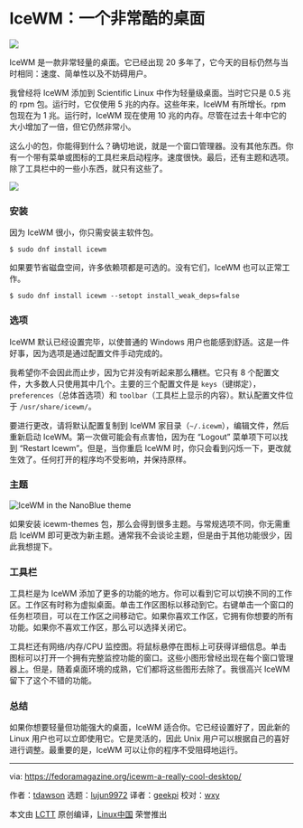 [#]: collector: (lujun9972)
[#]: translator: (geekpi)
[#]: reviewer: (wxy)
[#]: publisher: (wxy)
[#]: url: (https://linux.cn/article-11443-1.html)
[#]: subject: (IceWM – A really cool desktop)
[#]: via: (https://fedoramagazine.org/icewm-a-really-cool-desktop/)
[#]: author: (tdawson https://fedoramagazine.org/author/tdawson/)

IceWM：一个非常酷的桌面
======

![][1]

IceWM 是一款非常轻量的桌面。它已经出现 20 多年了，它今天的目标仍然与当时相同：速度、简单性以及不妨碍用户。

我曾经将 IceWM 添加到 Scientific Linux 中作为轻量级桌面。当时它只是 0.5 兆的 rpm 包。运行时，它仅使用 5 兆的内存。这些年来，IceWM 有所增长。rpm 包现在为 1 兆。运行时，IceWM 现在使用 10 兆的内存。尽管在过去十年中它的大小增加了一倍，但它仍然非常小。

这么小的包，你能得到什么？确切地说，就是一个窗口管理器。没有其他东西。你有一个带有菜单或图标的工具栏来启动程序。速度很快。最后，还有主题和选项。除了工具栏中的一些小东西，就只有这些了。

![][2]

### 安装

因为 IceWM 很小，你只需安装主软件包。

```
$ sudo dnf install icewm
```

如果要节省磁盘空间，许多依赖项都是可选的。没有它们，IceWM 也可以正常工作。

```
$ sudo dnf install icewm --setopt install_weak_deps=false
```

### 选项

IceWM 默认已经设置完毕，以使普通的 Windows 用户也能感到舒适。这是一件好事，因为选项是通过配置文件手动完成的。

我希望你不会因此而止步，因为它并没有听起来那么糟糕。它只有 8 个配置文件，大多数人只使用其中几个。主要的三个配置文件是 `keys`（键绑定），`preferences`（总体首选项）和 `toolbar`（工具栏上显示的内容）。默认配置文件位于 `/usr/share/icewm/`。

要进行更改，请将默认配置复制到 IceWM 家目录（`~/.icewm`），编辑文件，然后重新启动 IceWM。第一次做可能会有点害怕，因为在 “Logout” 菜单项下可以找到 “Restart Icewm”。但是，当你重启 IceWM 时，你只会看到闪烁一下，更改就生效了。任何打开的程序均不受影响，并保持原样。

### 主题

![IceWM in the NanoBlue theme][3]

如果安装 icewm-themes 包，那么会得到很多主题。与常规选项不同，你无需重启 IceWM 即可更改为新主题。通常我不会谈论主题，但是由于其他功能很少，因此我想提下。

### 工具栏

工具栏是为 IceWM 添加了更多的功能的地方。你可以看到它可以切换不同的工作区。工作区有时称为虚拟桌面。单击工作区图标以移动到它。右键单击一个窗口的任务栏项目，可以在工作区之间移动它。如果你喜欢工作区，它拥有你想要的所有功能。如果你不喜欢工作区，那么可以选择关闭它。

工具栏还有网络/内存/CPU 监控图。将鼠标悬停在图标上可获得详细信息。单击图标可以打开一个拥有完整监控功能的窗口。这些小图形曾经出现在每个窗口管理器上。但是，随着桌面环境的成熟，它们都将这些图形去除了。我很高兴 IceWM 留下了这个不错的功能。

### 总结

如果你想要轻量但功能强大的桌面，IceWM 适合你。它已经设置好了，因此新的 Linux 用户也可以立即使用它。它是灵活的，因此 Unix 用户可以根据自己的喜好进行调整。最重要的是，IceWM 可以让你的程序不受阻碍地运行。

--------------------------------------------------------------------------------

via: https://fedoramagazine.org/icewm-a-really-cool-desktop/

作者：[tdawson][a]
选题：[lujun9972][b]
译者：[geekpi](https://github.com/geekpi)
校对：[wxy](https://github.com/wxy)

本文由 [LCTT](https://github.com/LCTT/TranslateProject) 原创编译，[Linux中国](https://linux.cn/) 荣誉推出

[a]: https://fedoramagazine.org/author/tdawson/
[b]: https://github.com/lujun9972
[1]: https://fedoramagazine.org/wp-content/uploads/2019/09/icewm-1-816x346.png
[2]: https://fedoramagazine.org/wp-content/uploads/2019/09/icewm.2-1024x768.png
[3]: https://fedoramagazine.org/wp-content/uploads/2019/09/icewm.3-1024x771.png
